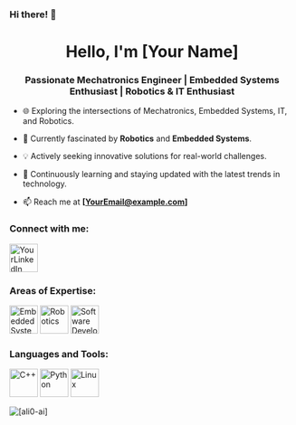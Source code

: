 ### Hi there! 👋
<h1 align="center">Hello, I'm [Your Name]</h1>
<h3 align="center">Passionate Mechatronics Engineer | Embedded Systems Enthusiast | Robotics & IT Enthusiast</h3>

- 🌐 Exploring the intersections of Mechatronics, Embedded Systems, IT, and Robotics.

- 🤖 Currently fascinated by **Robotics** and **Embedded Systems**.

- 💡 Actively seeking innovative solutions for real-world challenges.

- 🌱 Continuously learning and staying updated with the latest trends in technology.

- 📫 Reach me at **[YourEmail@example.com]**

<h3 align="left">Connect with me:</h3>
<p align="left">
  <a href="[Your LinkedIn Profile]" target="blank"><img align="center" src="https://raw.githubusercontent.com/rahuldkjain/github-profile-readme-generator/master/src/images/icons/Social/linked-in-alt.svg" alt="YourLinkedIn" height="50" width="50" /></a>
  <!-- Add other social media links as needed -->
</p>

<h3 align="left">Areas of Expertise:</h3>
<p align="left">
  <!-- Add icons or relevant images for your areas of expertise -->
  <img src="https://img.icons8.com/color/48/000000/microcontroller.png" alt="Embedded Systems" width="50" height="50"/>
  <img src="https://img.icons8.com/color/48/000000/robot.png" alt="Robotics" width="50" height="50"/>
  <img src="https://img.icons8.com/color/48/000000/code.png" alt="Software Development" width="50" height="50"/>
  <!-- Add more as per your expertise -->
</p>

<h3 align="left">Languages and Tools:</h3>
<p align="left">
  <!-- Add icons for languages and tools you're proficient in -->
  <img src="https://img.icons8.com/color/48/000000/c-plus-plus-logo.png" alt="C++" width="50" height="50"/>
  <img src="https://img.icons8.com/color/48/000000/python.png" alt="Python" width="50" height="50"/>
  <img src="https://img.icons8.com/color/48/000000/linux.png" alt="Linux" width="50" height="50"/>
  <!-- Add more as per your skillset -->
</p>

<p><img align="center" src="https://github-readme-stats.vercel.app/api/top-langs?username=[ali0-ai]&show_icons=true&locale=en&layout=compact" alt="[ali0-ai]" /></p>

<!-- Feel free to customize or add any other relevant information -->
